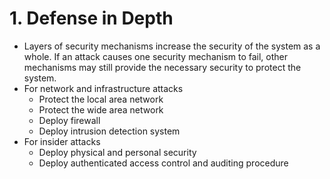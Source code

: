 # 1. Defense in Depth

*   Layers of security mechanisms increase the security of the system as a whole. If an attack causes one security mechanism to fail, other mechanisms may still provide the necessary security to protect the system.
*   For network and infrastructure attacks
    *   Protect the local area network
    *   Protect the wide area network
    *   Deploy firewall
    *   Deploy intrusion detection system
*   For insider attacks
    *   Deploy physical and personal security
    *   Deploy authenticated access control and auditing procedure

